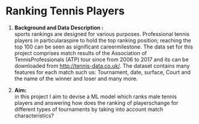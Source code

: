 # Ranking Tennis Players

1. **Background and Data Description :** <br/>
sports rankings are designed for various purposes.  Professional tennis players in particularaspire to hold the top ranking position; reaching the top 100 can be seen as  significant careermilestone.  The data set for this project comprises match results of the Association of TennisProfessionals (ATP) tour since from 2006 to 2017 and its can be downloaded from http://tennis-data.co.uk/. The dataset contains many features for each match such us: Tournament, date, surface, Court and the name of the winner and loser and many more. 

2. **Aim:**<br/>
 in this project I  aim to devise a ML model which ranks male tennis players and answering how does the ranking of playerschange for different types of tournaments by taking into account match characteristics?
 
 
